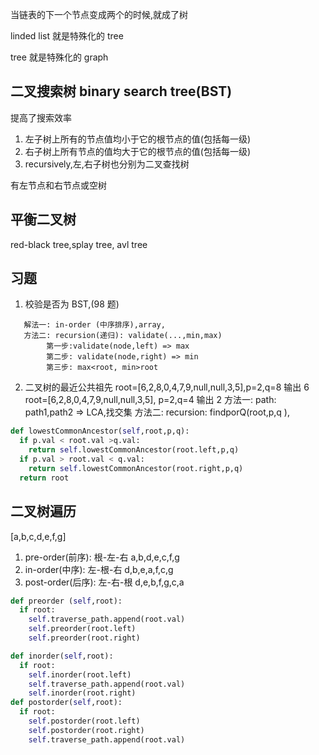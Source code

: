 当链表的下一个节点变成两个的时候,就成了树

linded list 就是特殊化的 tree

tree 就是特殊化的 graph

## 二叉搜索树 binary search tree(BST)

提高了搜索效率

1. 左子树上所有的节点值均小于它的根节点的值(包括每一级)
2. 右子树上所有节点的值均大于它的根节点的值(包括每一级)
3. recursively,左,右子树也分别为二叉查找树

有左节点和右节点或空树

## 平衡二叉树

red-black tree,splay tree, avl tree

## 习题

1. 校验是否为 BST,(98 题)

```
   解法一: in-order (中序排序),array,
   方法二: recursion(递归): validate(...,min,max)
        第一步:validate(node,left) => max
        第二步: validate(node,right) => min
        第三步: max<root, min>root
```

2. 二叉树的最近公共祖先
    <!-- 根节点是6,左节点2,右节点8,左节点0,4,右节点7,9 -->
   root=[6,2,8,0,4,7,9,null,null,3,5],p=2,q=8
   输出 6
   root=[6,2,8,0,4,7,9,null,null,3,5], p=2,q=4
   输出 2
   方法一: path: path1,path2 => LCA,找交集
   方法二: recursion: findporQ(root,p,q ),

```py
def lowestCommonAncestor(self,root,p,q):
  if p.val < root.val >q.val:
    return self.lowestCommonAncestor(root.left,p,q)
  if p.val > root.val < q.val:
    return self.lowestCommonAncestor(root.right,p,q)
  return root
```

<!-- 根在的位置 -->

## 二叉树遍历

[a,b,c,d,e,f,g]

1. pre-order(前序): 根-左-右 a,b,d,e,c,f,g
2. in-order(中序): 左-根-右 d,b,e,a,f,c,g
3. post-order(后序): 左-右-根 d,e,b,f,g,c,a

```py
def preorder (self,root):
  if root:
    self.traverse_path.append(root.val)
    self.preorder(root.left)
    self.preorder(root.right)

def inorder(self,root):
  if root:
    self.inorder(root.left)
    self.traverse_path.append(root.val)
    self.inorder(root.right)
def postorder(self,root):
  if root:
    self.postorder(root.left)
    self.postorder(root.right)
    self.traverse_path.append(root.val)
```
